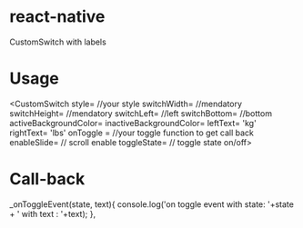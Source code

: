 # react-native

CustomSwitch with labels

# Usage
  <CustomSwitch
  style= //your style
  switchWidth= //mendatory
  switchHeight= //mendatory
  switchLeft= //left
  switchBottom= //bottom
  activeBackgroundColor= 
  inactiveBackgroundColor= 
  leftText= 'kg'
  rightText=  'lbs'
  onToggle = //your toggle function to get call back
  enableSlide= // scroll enable
  toggleState= // toggle state on/off>
  </CustomSwitch>



# Call-back
_onToggleEvent(state, text){
      console.log('on toggle event with state: '+state + ' with text : '+text);
    },
    
    
